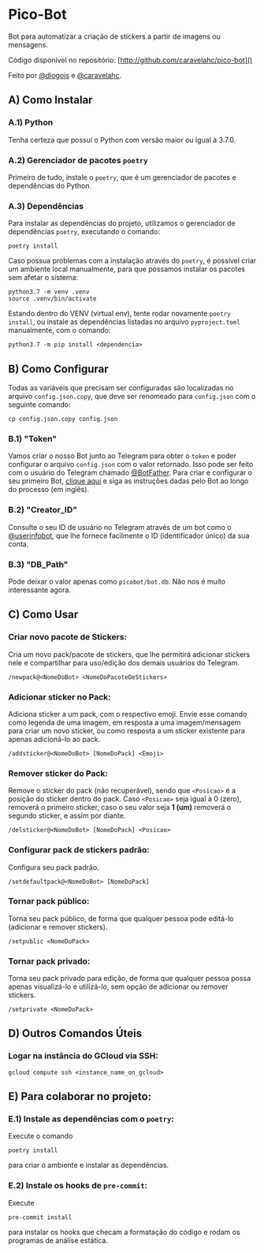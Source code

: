 # Pico-Bot

Bot para automatizar a criação de stickers a partir de imagens ou mensagens.

Código disponível no repositório:
[http://github.com/caravelahc/pico-bot]()

Feito por [@diogojs](https://t.me/diogojs) e [@caravelahc](https://t.me/caravelahc).


## A) Como Instalar

### A.1) Python

Tenha certeza que possui o Python com versão maior ou igual à 3.7.0.

### A.2) Gerenciador de pacotes `poetry`

Primeiro de tudo, instale o `poetry`, que é um gerenciador de pacotes e dependências do Python.

### A.3) Dependências

Para instalar as dependências do projeto, utilizamos o gerenciador de dependências `poetry`, executando o comando:
```
poetry install
```

Caso possua problemas com a instalação através do `poetry`, é possível criar um ambiente local manualmente, para que possamos instalar os pacotes sem afetar o sistema:
```
python3.7 -m venv .venv
source .venv/bin/activate
```
Estando dentro do VENV (virtual env), tente rodar novamente `poetry install`, ou instale as dependências listadas no arquivo `pyproject.toml` manualmente, com o comando:
```
python3.7 -m pip install <dependencia>
```


## B) Como Configurar

Todas as variáveis que precisam ser configuradas são localizadas no arquivo `config.json.copy`, que deve ser renomeado para `config.json` com o seguinte comando:
```
cp config.json.copy config.json
```

### B.1) "Token"

Vamos criar o nosso Bot junto ao Telegram para obter o `token` e poder configurar o arquivo `config.json` com o valor retornado. Isso pode ser feito com o usuário do Telegram chamado [@BotFather](https://t.me/BotFather). Para criar e configurar o seu primeiro Bot, [clique aqui](https://telegram.me/BotFather) e siga as instruções dadas pelo Bot ao longo do processo (em inglês).

### B.2) "Creator_ID"

Consulte o seu ID de usuário no Telegram através de um bot como o [@userinfobot](https://t.me/userinfobot), que lhe fornece facilmente o ID (identificador único) da sua conta.

### B.3) "DB_Path"

Pode deixar o valor apenas como `picobot/bot.db`. Não nos é muito interessante agora.


## C) Como Usar

### Criar novo pacote de Stickers:

Cria um novo pack/pacote de stickers, que lhe permitirá adicionar stickers nele e compartilhar para uso/edição dos demais usuários do Telegram.
```
/newpack@<NomeDoBot> <NomeDoPacoteDeStickers>
```

### Adicionar sticker no Pack:

Adiciona sticker a um pack, com o respectivo emoji. Envie esse comando como legenda de uma imagem, em resposta a uma imagem/mensagem para criar um novo sticker, ou como resposta a um sticker existente para apenas adicioná-lo ao pack.
```
/addsticker@<NomeDoBot> [NomeDoPack] <Emoji>
```

### Remover sticker do Pack:

Remove o sticker do pack (não recuperável), sendo que `<Posicao>` é a posição do sticker dentro do pack. Caso `<Posicao>` seja igual à 0 (zero), removerá o primeiro sticker, caso o seu valor seja **1 (um)** removerá o segundo sticker, e assim por diante.
```
/delsticker@<NomeDoBot> [NomeDoPack] <Posicao>
```

### Configurar pack de stickers padrão:

Configura seu pack padrão.
```
/setdefaultpack@<NomeDoBot> [NomeDoPack]
```

### Tornar pack público:

Torna seu pack público, de forma que qualquer pessoa pode editá-lo (adicionar e remover stickers).
```
/setpublic <NomeDoPack>
```

### Tornar pack privado:

Torna seu pack privado para edição, de forma que qualquer pessoa possa apenas visualizá-lo e utilizá-lo, sem opção de adicionar ou remover stickers.
```
/setprivate <NomeDoPack>
```


## D) Outros Comandos Úteis

### Logar na instância do GCloud via SSH:
```
gcloud compute ssh <instance_name_on_gcloud>
```

## E) Para colaborar no projeto:

### E.1) Instale as dependências com o `poetry`:

Execute o comando

```
poetry install
```

para criar o ambiente e instalar as dependências.

### E.2) Instale os hooks de `pre-commit`:

Execute

```
pre-commit install
```

para instalar os hooks que checam a formatação do código e rodam os programas de análise estática.
